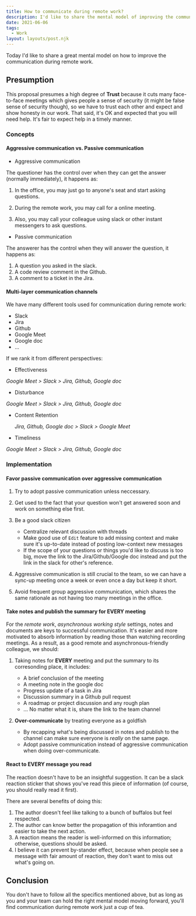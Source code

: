 ```yaml
---
title: How to communicate during remote work?
description: I'd like to share the mental model of improving the communication during remote work.
date: 2021-06-06
tags:
  - Work
layout: layouts/post.njk
---
```


Today I'd like to share a great mental model on how to improve the communication during remote work.

## Presumption

This proposal presumes a high degree of **Trust** because it cuts many face-to-face meetings which gives people a sense of security (it might be false sense of security though), so we have to trust each other and expect and show honesty in our work.
That said, it's OK and expected that you will need help. It's fair to expect help in a timely manner.

### Concepts

#### Aggressive communication vs. Passive communication

- Aggressive communication

The questioner has the control over when they can get the answer (normally immediately), it happens as:

1. In the office, you may just go to anyone's seat and start asking questions.

2. During the remote work, you may call for a online meeting.
3. Also, you may call your colleague using slack or other instant messengers to ask questions.

- Passive communication

The answerer has the control when they will answer the question, it happens as:

1. A question you asked in the slack.
2. A code review comment in the Github.
3. A comment to a ticket in the Jira.

#### Multi-layer communication channels

We have many different tools used for communication during remote work:

- Slack
- Jira
- Github
- Google Meet
- Google doc
- ...

If we rank it from different perspectives:

- Effectiveness

_Google Meet > Slack > Jira, Github, Google doc_

- Disturbance

_Google Meet > Slack > Jira, Github, Google doc_

- Content Retention

  _Jira, Github, Google doc > Slack > Google Meet_

- Timeliness

_Google Meet > Slack > Jira, Github, Google doc_

### Implementation

#### Favor passive communication over aggressive communication

1. Try to adopt passive communication unless neccessary.
2. Get used to the fact that your question won't get answered soon and work on something else first.
3. Be a good slack citizen

   - Centralize relevant discussion with threads
   - Make good use of `Edit` feature to add missing context and make sure it's up-to-date instead of posting low-context new messages
   - If the scope of your questions or things you'd like to discuss is too big, move the link to the Jira/Github/Google doc instead and put the link in the slack for other's reference.

4. Aggressive communication is still crucial to the team, so we can have a sync-up meeting once a week or even once a day but keep it short.
5. Avoid frequent group aggressive communication, which shares the same rationale as not having too many meetings in the office.

#### Take notes and publish the summary for EVERY meeting

For the _remote work_, _asynchronous working style_ settings, notes and documents are keys to successful communication. It's easier and more motivated to absorb information by reading those than watching recording meetings. As a result, as a good remote and asynchronous-friendly colleague, we should:

1. Taking notes for **EVERY** meeting and put the summary to its corresonding place, it includes:

   - A brief conclusion of the meeting
   - A meeting note in the google doc
   - Progress update of a task in Jira
   - Discussion summary in a Github pull request
   - A roadmap or project discussion and any rough plan
   - ...
     No matter what it is, share the link to the team channel

2. **Over-communicate** by treating everyone as a goldfish

   - By recapping what's being discussed in notes and publish to the channel can make sure everyone is _really_ on the same page.
   - Adopt passive communication instead of aggressive communication when doing over-communicate.

#### React to EVERY message you read

The reaction doesn't have to be an insightful suggestion.
It can be a slack reaction sticker that shows you've read this piece of information (of course, you should really read it first).

There are several benefits of doing this:

1. The author doesn't feel like talking to a bunch of buffalos but feel respected.
2. The author can know better the propagation of this inforamtion and easier to take the next action.
3. A reaction means the reader is well-informed on this information; otherwise, questions should be asked.
4. I believe it can prevent by-stander effect, because when people see a message with fair amount of reaction, they don't want to miss out what's going on.

## Conclusion

You don't have to follow all the specifics mentioned above, but as long as you and your team can hold the right mental model moving forward, you'll find communication during remote work just a cup of tea.
